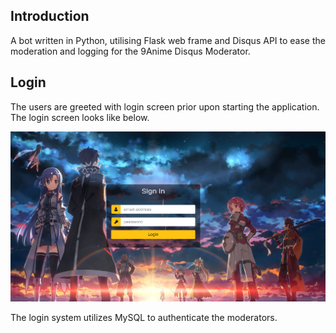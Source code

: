 ## Introduction
A bot written in Python, utilising Flask web frame and Disqus API to ease the moderation and logging for the 9Anime Disqus Moderator.

## Login

The users are greeted with login screen prior upon starting the application. The login screen looks like below.

![Login Screen](https://github.com/KennyStryker/9anime-disqus-bot/blob/main/images/loginscreen.png?raw=true)

The login system utilizes MySQL to authenticate the moderators.
